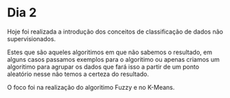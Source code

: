 # Dia 2

Hoje foi realizada a introdução dos conceitos de classificação de dados não supervisionados.

Estes que são aqueles algoritimos em que não sabemos o resultado, em alguns casos passamos exemplos para o algoritimo ou apenas criamos um algoritimo para agrupar os dados que fará isso a partir de um ponto aleatório nesse não temos a certeza do resultado. 

O foco foi na realização do algoritimo Fuzzy e no K-Means.
